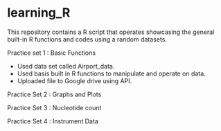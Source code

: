 # learning_R
This repository contains a R script that operates showcasing the general built-in R functions and codes using a random datasets.  

Practice set 1 : Basic Functions 

- Used data set called Airport_data.
- Used basis built in R functions to manipulate and operate on      data.
- Uploaded file to Google drive using API.  

Practice Set 2 : Graphs and Plots

Practice Set 3 : Nucleotide count

Practice Set 4 : Instrument Data
